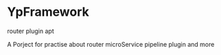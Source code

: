 # YpFramework
router plugin apt

A Porject for practise 
about router microService pipeline plugin and more

